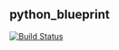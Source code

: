 python_blueprint
----------------
[![Build Status](https://travis-ci.org/VictoryChang/python_blueprint.svg?branch=master)](https://travis-ci.org/VictoryChang/python_blueprint)